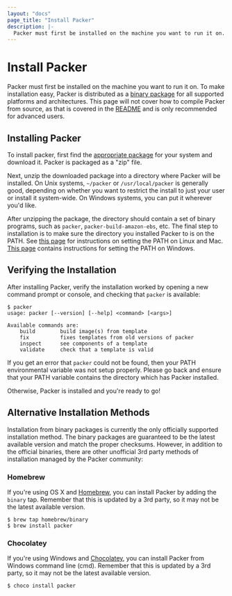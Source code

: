```yaml
---
layout: "docs"
page_title: "Install Packer"
description: |-
  Packer must first be installed on the machine you want to run it on. To make installation easy, Packer is distributed as a binary package for all supported platforms and architectures. This page will not cover how to compile Packer from source, as that is covered in the README and is only recommended for advanced users.
---
```


# Install Packer

Packer must first be installed on the machine you want to run it on.
To make installation easy, Packer is distributed as a [binary package](/downloads.html)
for all supported platforms and architectures. This page will not cover how
to compile Packer from source, as that is covered in the
[README](https://github.com/mitchellh/packer/blob/master/README.md) and is only
recommended for advanced users.

## Installing Packer

To install packer, first find the [appropriate package](/downloads.html)
for your system and download it. Packer is packaged as a "zip" file.

Next, unzip the downloaded package into a directory where Packer will be
installed. On Unix systems, `~/packer` or `/usr/local/packer` is generally good,
depending on whether you want to restrict the install to just your user
or install it system-wide. On Windows systems, you can put it wherever you'd
like.

After unzipping the package, the directory should contain a set of binary
programs, such as `packer`, `packer-build-amazon-ebs`, etc. The final step
to installation is to make sure the directory you installed Packer to
is on the PATH. See [this page](http://stackoverflow.com/questions/14637979/how-to-permanently-set-path-on-linux)
for instructions on setting the PATH on Linux and Mac.
[This page](http://stackoverflow.com/questions/1618280/where-can-i-set-path-to-make-exe-on-windows)
contains instructions for setting the PATH on Windows.

## Verifying the Installation

After installing Packer, verify the installation worked by opening
a new command prompt or console, and checking that `packer` is available:

```text
$ packer
usage: packer [--version] [--help] <command> [<args>]

Available commands are:
    build        build image(s) from template
    fix          fixes templates from old versions of packer
    inspect      see components of a template
    validate     check that a template is valid
```

If you get an error that `packer` could not be found, then your PATH
environmental variable was not setup properly. Please go back and ensure
that your PATH variable contains the directory which has Packer installed.

Otherwise, Packer is installed and you're ready to go!

## Alternative Installation Methods

Installation from binary packages is currently the only officially supported
installation method. The binary packages are guaranteed to be the latest
available version and match the proper checksums. However, in addition to
the official binaries, there are other unofficial 3rd party methods of
installation managed by the Packer community:

### Homebrew

If you're using OS X and [Homebrew](http://brew.sh), you can install Packer by
adding the `binary` tap. Remember that this is updated by a 3rd party, so
it may not be the latest available version.

```text
$ brew tap homebrew/binary
$ brew install packer
```

### Chocolatey

If you're using Windows and [Chocolatey](http://chocolatey.org), you can install Packer from
Windows command line (cmd). Remember that this is updated by a 3rd party, so
it may not be the latest available version.

```text
$ choco install packer
```
